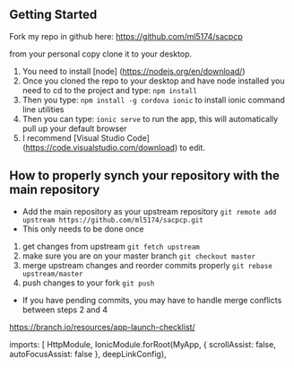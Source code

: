 ## Getting Started

Fork my repo in github here: 
https://github.com/ml5174/sacpcp

from your personal copy clone it to your desktop.

1.	You need to install [node] (https://nodejs.org/en/download/)
2.	Once you cloned the repo to your desktop and have node installed you need to cd to the project and type: `npm install`
3.	Then you type: `npm install -g cordova ionic` to install ionic command line utilities
4.	Then you can type: `ionic serve` to run the app, this will automatically pull up your default browser
5.	I recommend [Visual Studio Code] (https://code.visualstudio.com/download) to edit.

## How to properly synch your repository with the main repository

- Add the main repository as your upstream repository `git remote add upstream https://github.com/ml5174/sacpcp.git`
- This only needs to be done once

1. get changes from upstream `git fetch upstream`
2. make sure you are on your master branch `git checkout master`
3. merge upstream changes and reorder commits properly `git rebase upstream/master`
4. push changes to your fork `git push`

- If you have pending commits, you may have to handle merge conflicts between steps 2 and 4


https://branch.io/resources/app-launch-checklist/

imports: [ 
    HttpModule, 
    IonicModule.forRoot(MyApp, { 
      scrollAssist: false, 
      autoFocusAssist: false 
    }, deepLinkConfig),
